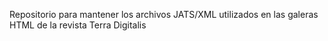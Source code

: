 Repositorio para mantener los archivos JATS/XML utilizados en las galeras HTML de la revista Terra Digitalis